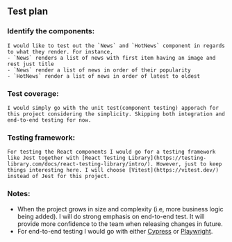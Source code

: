 
## Test plan

### Identify the components:

    I would like to test out the `News` and `HotNews` component in regards to what they render. For instance,
    - `News` renders a list of news with first item having an image and rest just title
    - `News` render a list of news in order of their popularity
    - `HotNews` render a list of news in order of latest to oldest

### Test coverage:

    I would simply go with the unit test(component testing) apporach for this project considering the simplicity. Skipping both integration and end-to-end testing for now.

### Testing framework:

    For testing the React components I would go for a testing framework like Jest together with [React Testing Library](https://testing-library.com/docs/react-testing-library/intro/). However, just to keep things interesting here. I will choose [Vitest](https://vitest.dev/) instead of Jest for this project.

### Notes:

- When the project grows in size and complexity (i.e, more business logic being added). I will do strong emphasis on end-to-end test. It will provide more confidence to the team when releasing changes in future.
- For end-to-end testing I would go with either [Cypress](https://www.cypress.io/) or [Playwright](https://playwright.dev/).
